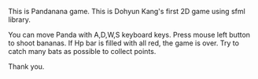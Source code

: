 This is Pandanana game. This is Dohyun Kang's first 2D game using sfml library.

You can move Panda with A,D,W,S keyboard keys.
Press mouse left button to shoot bananas.
If Hp bar is filled with all red, the game is over.
Try to catch many bats as possible to collect points.

Thank you.
